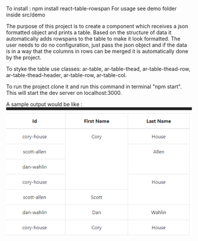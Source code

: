 
To install : npm install react-table-rowspan
For usage see demo folder inside src/demo


The purpose of this project is to create a component which receives a json formatted object and prints a table. Based on the structure of data it automatically adds rowspans to the table to make it look formatted. The user needs to do no configuration, just pass the json object and if the data is in a way that the columns in rows can be merged it is automatically done by the project.

To styke the table use classes: ar-table, ar-table-thead, ar-table-thead-row, ar-table-thead-header, ar-table-row, ar-table-col.

To run the project clone it and run this command in terminal "npm start". This will start the dev server on localhost:3000.

A sample output would be like :
![Sample Output](sample.PNG)



